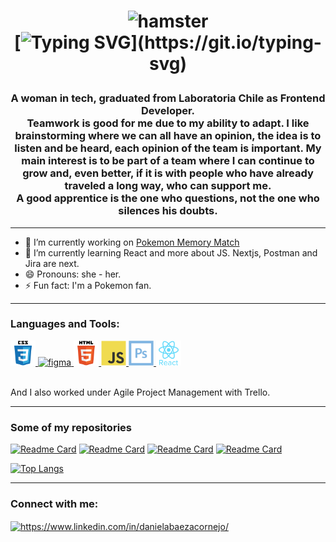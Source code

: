 <h1 align="center">

![hamster](https://i.pinimg.com/564x/d6/e6/28/d6e6281bb90621d9be0a9e53d882c2c6.jpg "hamster")
<br>
[![Typing SVG](https://readme-typing-svg.herokuapp.com?font=Roboto&size=40&pause=1000&color=EA9DFFF8&center=true&vCenter=true&width=470&lines=Hello!+I'm+Daniela+Ambar!)](https://git.io/typing-svg)
</h1>

<h3 align="center"> A woman in tech, graduated from Laboratoria Chile as Frontend Developer.
<br>
Teamwork is good for me due to my ability to adapt. I like brainstorming where we can all have an opinion, the idea is to listen and be heard, each opinion of the team is important. My main interest is to be part of a team where I can continue to grow and, even better, if it is with people who have already traveled a long way, who can support me. 
<br>
A good apprentice is the one who questions, not the one who silences his doubts.</h3>

--------------



- 🔭 I’m currently working on [Pokemon Memory Match](https://memory-match-api.netlify.app/)
- 🌱 I’m currently learning React and more about JS. Nextjs, Postman and Jira are next. 
- 😄 Pronouns: she - her.
- ⚡ Fun fact: I'm a Pokemon fan.


--------------

<h3 align="left">Languages and Tools:</h3>
<p align="left"> <a href="https://www.w3schools.com/css/" target="_blank" rel="noreferrer"> <img src="https://raw.githubusercontent.com/devicons/devicon/master/icons/css3/css3-original-wordmark.svg" alt="css3" width="40" height="40"/> </a> <a href="https://www.figma.com/" target="_blank" rel="noreferrer"> <img src="https://www.vectorlogo.zone/logos/figma/figma-icon.svg" alt="figma" width="40" height="40"/> </a> <a href="https://www.w3.org/html/" target="_blank" rel="noreferrer"> <img src="https://raw.githubusercontent.com/devicons/devicon/master/icons/html5/html5-original-wordmark.svg" alt="html5" width="40" height="40"/> </a> <a href="https://developer.mozilla.org/en-US/docs/Web/JavaScript" target="_blank" rel="noreferrer"> <img src="https://raw.githubusercontent.com/devicons/devicon/master/icons/javascript/javascript-original.svg" alt="javascript" width="40" height="40"/> </a> <a href="https://www.photoshop.com/en" target="_blank" rel="noreferrer"> <img src="https://raw.githubusercontent.com/devicons/devicon/master/icons/photoshop/photoshop-line.svg" alt="photoshop" width="40" height="40"/> </a> <a href="https://reactjs.org/" target="_blank" rel="noreferrer"> <img src="https://raw.githubusercontent.com/devicons/devicon/master/icons/react/react-original-wordmark.svg" alt="react" width="40" height="40"/> </a> </p>
<br>
And I also worked under Agile Project Management with Trello.
<br>

--------------

<h3 align="left">Some of my repositories</h3>

[![Readme Card](https://github-readme-stats.vercel.app/api/pin/?username=DxAmbar&repo=memory-match-api)](https://github.com/DxAmbar/memory-match-api)
[![Readme Card](https://github-readme-stats.vercel.app/api/pin/?username=DxAmbar&repo=SCL021-social-network)](https://github.com/DxAmbar/SCL021-social-network)
[![Readme Card](https://github-readme-stats.vercel.app/api/pin/?username=DxAmbar&repo=SCL021-memory-match)](https://github.com/DxAmbar/SCL021-memory-match)
[![Readme Card](https://github-readme-stats.vercel.app/api/pin/?username=DxAmbar&repo=SCL021-md-links)](https://github.com/DxAmbar/SCL021-md-links)

[![Top Langs](https://github-readme-stats.vercel.app/api/top-langs/?username=DxAmbar&layout=compact)](https://github.com/anuraghazra/github-readme-stats)

--------------

<h3 align="left">Connect with me:</h3>
<p align="left">
<a href="https://linkedin.com/in/https://www.linkedin.com/in/danielabaezacornejo/" target="blank"><img align="center" src="https://raw.githubusercontent.com/rahuldkjain/github-profile-readme-generator/master/src/images/icons/Social/linked-in-alt.svg" alt="https://www.linkedin.com/in/danielabaezacornejo/" height="30" width="40" /></a>
</p>
